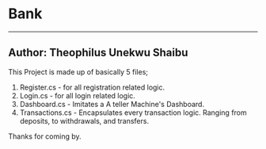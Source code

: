 # Bank
------------
Author: Theophilus Unekwu Shaibu
--------------------------------
This Project is made up of basically 5 files;

1. Register.cs - for all registration related logic.
2. Login.cs - for all login related logic.
3. Dashboard.cs - Imitates a A teller Machine's Dashboard.
4. Transactions.cs - Encapsulates every transaction logic. Ranging from deposits, to withdrawals, and transfers.


Thanks for coming by.
